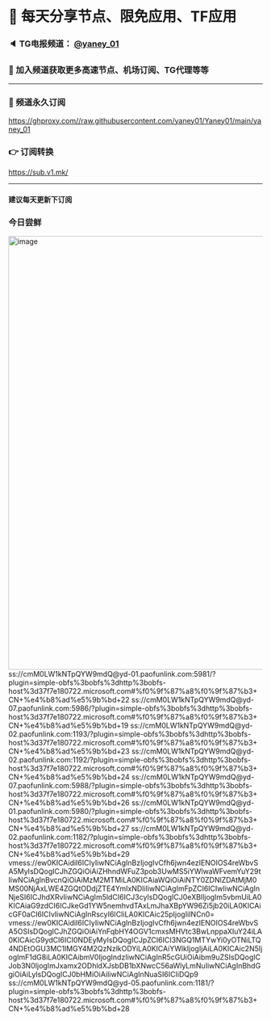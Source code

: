 # 🚀 每天分享节点、限免应用、TF应用
### 🔈 TG电报频道： [@yaney_01](https://t.me/yaney_01) 
### 🔔 加入频道获取更多高速节点、机场订阅、TG代理等等  
***
### 🔗  频道永久订阅
   https://ghproxy.com//raw.githubusercontent.com/yaney01/Yaney01/main/yaney_01
### 👉  订阅转换
   https://sub.v1.mk/
***
#### 建议每天更新下订阅
### 今日尝鲜
<img width="859" alt="image" src="https://user-images.githubusercontent.com/53202722/211440108-c5da8788-314a-4a08-baef-d4ad2efce762.png">
ss://cmM0LW1kNTpQYW9mdQ@yd-01.paofunlink.com:5981/?plugin=simple-obfs%3bobfs%3dhttp%3bobfs-host%3d37f7e180722.microsoft.com#%f0%9f%87%a8%f0%9f%87%b3+CN+%e4%b8%ad%e5%9b%bd+22
ss://cmM0LW1kNTpQYW9mdQ@yd-07.paofunlink.com:5986/?plugin=simple-obfs%3bobfs%3dhttp%3bobfs-host%3d37f7e180722.microsoft.com#%f0%9f%87%a8%f0%9f%87%b3+CN+%e4%b8%ad%e5%9b%bd+19
ss://cmM0LW1kNTpQYW9mdQ@yd-02.paofunlink.com:1193/?plugin=simple-obfs%3bobfs%3dhttp%3bobfs-host%3d37f7e180722.microsoft.com#%f0%9f%87%a8%f0%9f%87%b3+CN+%e4%b8%ad%e5%9b%bd+23
ss://cmM0LW1kNTpQYW9mdQ@yd-02.paofunlink.com:1192/?plugin=simple-obfs%3bobfs%3dhttp%3bobfs-host%3d37f7e180722.microsoft.com#%f0%9f%87%a8%f0%9f%87%b3+CN+%e4%b8%ad%e5%9b%bd+24
ss://cmM0LW1kNTpQYW9mdQ@yd-07.paofunlink.com:5988/?plugin=simple-obfs%3bobfs%3dhttp%3bobfs-host%3d37f7e180722.microsoft.com#%f0%9f%87%a8%f0%9f%87%b3+CN+%e4%b8%ad%e5%9b%bd+26
ss://cmM0LW1kNTpQYW9mdQ@yd-01.paofunlink.com:5980/?plugin=simple-obfs%3bobfs%3dhttp%3bobfs-host%3d37f7e180722.microsoft.com#%f0%9f%87%a8%f0%9f%87%b3+CN+%e4%b8%ad%e5%9b%bd+27
ss://cmM0LW1kNTpQYW9mdQ@yd-02.paofunlink.com:1182/?plugin=simple-obfs%3bobfs%3dhttp%3bobfs-host%3d37f7e180722.microsoft.com#%f0%9f%87%a8%f0%9f%87%b3+CN+%e4%b8%ad%e5%9b%bd+29
vmess://ew0KICAidiI6ICIyIiwNCiAgInBzIjogIvCfh6jwn4ezIENOIOS4reWbvSA5MyIsDQogICJhZGQiOiAiZHhndWFuZ3pob3UwMS5iYWlwaWFvemYuY29tIiwNCiAgInBvcnQiOiAiMzM2MTMiLA0KICAiaWQiOiAiNTY0ZDNlZDAtMjM0MS00NjAxLWE4ZGQtODdjZTE4YmIxNDliIiwNCiAgImFpZCI6ICIwIiwNCiAgInNjeSI6ICJhdXRvIiwNCiAgIm5ldCI6ICJ3cyIsDQogICJ0eXBlIjogIm5vbmUiLA0KICAiaG9zdCI6ICJkeGd1YW5nemhvdTAxLmJhaXBpYW96Zi5jb20iLA0KICAicGF0aCI6ICIvIiwNCiAgInRscyI6ICIiLA0KICAic25pIjogIiINCn0=
vmess://ew0KICAidiI6ICIyIiwNCiAgInBzIjogIvCfh6jwn4ezIENOIOS4reWbvSA5OSIsDQogICJhZGQiOiAiYnFqbHY4OGV1cmxsMHVtc3BwLnppaXIuY24iLA0KICAicG9ydCI6ICI0NDEyMyIsDQogICJpZCI6ICI3NGQ1MTYwYi0yOTNiLTQ4NDEtOGU3MC1lMGY4M2QzNzlkODYiLA0KICAiYWlkIjogIjAiLA0KICAic2N5IjogImF1dG8iLA0KICAibmV0IjogIndzIiwNCiAgInR5cGUiOiAibm9uZSIsDQogICJob3N0IjogImJxamx2ODhldXJsbDB1bXNwcC56aWlyLmNuIiwNCiAgInBhdGgiOiAiLyIsDQogICJ0bHMiOiAiIiwNCiAgInNuaSI6ICIiDQp9
ss://cmM0LW1kNTpQYW9mdQ@yd-05.paofunlink.com:1181/?plugin=simple-obfs%3bobfs%3dhttp%3bobfs-host%3d37f7e180722.microsoft.com#%f0%9f%87%a8%f0%9f%87%b3+CN+%e4%b8%ad%e5%9b%bd+28
